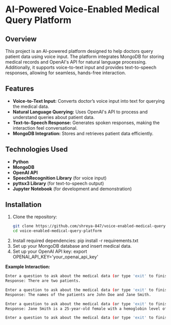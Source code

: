 # AI-Powered Voice-Enabled Medical Query Platform

## Overview
This project is an AI-powered platform designed to help doctors query patient data using voice input. The platform integrates MongoDB for storing medical records and OpenAI's API for natural language processing. Additionally, it supports voice-to-text input and provides text-to-speech responses, allowing for seamless, hands-free interaction.

## Features
- **Voice-to-Text Input:** Converts doctor’s voice input into text for querying the medical data.
- **Natural Language Querying:** Uses OpenAI's API to process and understand queries about patient data.
- **Text-to-Speech Response:** Generates spoken responses, making the interaction feel conversational.
- **MongoDB Integration:** Stores and retrieves patient data efficiently.
  

## Technologies Used
- **Python**
- **MongoDB**
- **OpenAI API**
- **SpeechRecognition Library** (for voice input)
- **pyttsx3 Library** (for text-to-speech output)
- **Jupyter Notebook** (for development and demonstration)

## Installation

1. Clone the repository:
   ```bash
   git clone https://github.com/shreya-847/voice-enabled-medical-query-platform.git
   cd voice-enabled-medical-query-platform

2. Install required dependencies:
   pip install -r requirements.txt
3. Set up your MongoDB database and insert medical data.
4. Set up your OpenAI API key: export OPENAI_API_KEY='your_openai_api_key'

**Example Interaction:**

```bash
Enter a question to ask about the medical data (or type 'exit' to finish): How many patients are there?
Response: There are two patients.

Enter a question to ask about the medical data (or type 'exit' to finish): What are their names?
Response: The names of the patients are John Doe and Jane Smith.

Enter a question to ask about the medical data (or type 'exit' to finish): Give a brief of the condition of Jane Smith.
Response: Jane Smith is a 25-year-old female with a hemoglobin level of 13 and normal iron levels. She had her last dental visit on May 10th with no reported issues. Her medical history includes asthma, and she takes albuterol for medication. Overall, Jane Smith appears to be in good health with no significant ongoing medical concerns.

Enter a question to ask about the medical data (or type 'exit' to finish): exit



